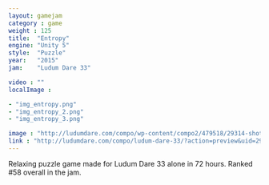 ```yaml
---
layout: gamejam
category : game
weight : 125
title:  "Entropy"
engine: "Unity 5"
style:  "Puzzle"
year:   "2015"
jam:    "Ludum Dare 33"

video : ""
localImage : 

- "img_entropy.png"
- "img_entropy_2.png"
- "img_entropy_3.png"

image : "http://ludumdare.com/compo/wp-content/compo2/479518/29314-shot0-1440440721.png"
link : "http://ludumdare.com/compo/ludum-dare-33/?action=preview&uid=29314"
---
```

Relaxing puzzle game made for Ludum Dare 33 alone in 72 hours.
Ranked #58 overall in the jam.